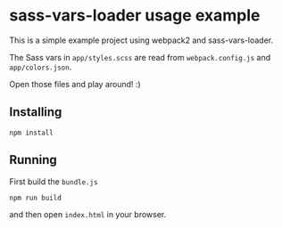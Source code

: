 # sass-vars-loader usage example

This is a simple example project using webpack2 and sass-vars-loader.

The Sass vars in `app/styles.scss` are read from `webpack.config.js` and `app/colors.json`.

Open those files and play around! :)


## Installing

```
npm install
```

## Running

First build the `bundle.js`
```
npm run build
```

and then open `index.html` in your browser.